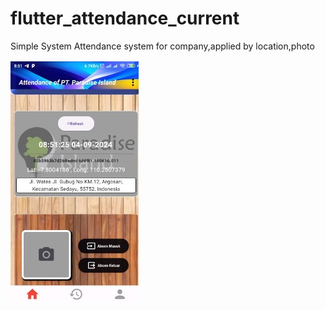 # flutter_attendance_current

Simple System Attendance system for company,applied by location,photo


![alt text](https://github.com/irawanmurjayanto/attendance_flutter_current/blob/main/rd/att.jpg?raw=true)
